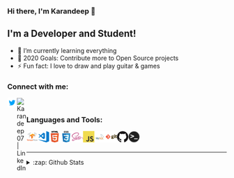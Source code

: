 ### Hi there, I'm Karandeep 👋

<!-- [![Website](https://img.shields.io/website?label=codeSTACKr.com&style=for-the-badge&url=https%3A%2F%2Fcodestackr.com)](https://codestackr.com)
[![Twitter Follow](https://img.shields.io/twitter/follow/codeSTACKr?color=1DA1F2&logo=twitter&style=for-the-badge)](https://twitter.com/intent/follow?original_referer=https%3A%2F%2Fgithub.com%2FcodeSTACKr&screen_name=codeSTACKr) -->

## I'm a Developer and Student!

<!-- - 🔭 I’m currently working on a [VS Code Course][website]! -->
<!-- - 👯 I’m looking to collaborate with other content creators -->
- 🌱 I’m currently learning everything
- 🥅 2020 Goals: Contribute more to Open Source projects
- ⚡ Fun fact: I love to draw and play guitar & games

### Connect with me:

<!-- [<img align="left" alt="codeSTACKr.com" width="22px" src="https://raw.githubusercontent.com/iconic/open-iconic/master/svg/globe.svg" />][website]
[<img align="left" alt="codeSTACKr | YouTube" width="22px" src="https://cdn.jsdelivr.net/npm/simple-icons@v3/icons/youtube.svg" />][youtube] -->
[<img align="left" alt="Karandeep07 | Twitter" width="22px" src="https://raw.githubusercontent.com/github/explore/80688e429a7d4ef2fca1e82350fe8e3517d3494d/topics/twitter/twitter.png" />][twitter]
[<img align="left" alt="Karandeep 07 | LinkedIn" width="22px" src="https://cdn.jsdelivr.net/npm/simple-icons@v3/icons/linkedin.svg" />][linkedin]
<!-- [<img align="left" alt="codeSTACKr | Instagram" width="22px" src="https://cdn.jsdelivr.net/npm/simple-icons@v3/icons/instagram.svg" />][instagram] -->

<br />

### Languages and Tools:

<img align="left" alt="Tensorflow" width="26px" src="https://raw.githubusercontent.com/github/explore/80688e429a7d4ef2fca1e82350fe8e3517d3494d/topics/tensorflow/tensorflow.png">
<img align="left" alt="Visual Studio Code" width="26px" src="https://raw.githubusercontent.com/github/explore/80688e429a7d4ef2fca1e82350fe8e3517d3494d/topics/visual-studio-code/visual-studio-code.png" />
<img align="left" alt="HTML5" width="26px" src="https://raw.githubusercontent.com/github/explore/80688e429a7d4ef2fca1e82350fe8e3517d3494d/topics/html/html.png" />
<img align="left" alt="CSS3" width="26px" src="https://raw.githubusercontent.com/github/explore/80688e429a7d4ef2fca1e82350fe8e3517d3494d/topics/css/css.png" />
<img align="left" alt="Sass" width="26px" src="https://raw.githubusercontent.com/github/explore/80688e429a7d4ef2fca1e82350fe8e3517d3494d/topics/sass/sass.png" />
<img align="left" alt="JavaScript" width="26px" src="https://raw.githubusercontent.com/github/explore/80688e429a7d4ef2fca1e82350fe8e3517d3494d/topics/javascript/javascript.png" />
<img align="left" alt="MySQL" width="26px" src="https://raw.githubusercontent.com/github/explore/80688e429a7d4ef2fca1e82350fe8e3517d3494d/topics/mysql/mysql.png" />
<img align="left" alt="Git" width="26px" src="https://raw.githubusercontent.com/github/explore/80688e429a7d4ef2fca1e82350fe8e3517d3494d/topics/git/git.png" />
<img align="left" alt="GitHub" width="26px" src="https://raw.githubusercontent.com/github/explore/78df643247d429f6cc873026c0622819ad797942/topics/github/github.png" />
<img align="left" alt="Terminal" width="26px" src="https://raw.githubusercontent.com/github/explore/80688e429a7d4ef2fca1e82350fe8e3517d3494d/topics/terminal/terminal.png" />

<br />
<br />

---

<!-- 

<details>
  <summary>:zap: Recent Github Activity</summary>
  
<!--START_SECTION:activity
1. 💪 Opened PR [#6](https://github.com//colbyfayock/50-projects-for-react-and-the-static-web/pull/6) in [colbyfayock/50-projects-for-react-and-the-static-web](https://github.com//colbyfayock/50-projects-for-react-and-the-static-web)
2. 🗣 Commented on [#249](https://github.com//abhisheknaiidu/awesome-github-profile-readme/issues/249) in [abhisheknaiidu/awesome-github-profile-readme](https://github.com//abhisheknaiidu/awesome-github-profile-readme)
3. 🗣 Commented on [#249](https://github.com//abhisheknaiidu/awesome-github-profile-readme/issues/249) in [abhisheknaiidu/awesome-github-profile-readme](https://github.com//abhisheknaiidu/awesome-github-profile-readme)
4. 💪 Opened PR [#249](https://github.com//abhisheknaiidu/awesome-github-profile-readme/pull/249) in [abhisheknaiidu/awesome-github-profile-readme](https://github.com//abhisheknaiidu/awesome-github-profile-readme)
5. ❗️ Closed issue [#9](https://github.com//jamesgeorge007/github-activity-readme/issues/9) in [jamesgeorge007/github-activity-readme](https://github.com//jamesgeorge007/github-activity-readme)
<!--END_SECTION:activity
-->

</details>

<details>
  <summary>:zap: Github Stats</summary>

  <img align="left" alt="Karandeep's Github Stats" src="https://github-readme-stats-khaki-three.vercel.app/api?username=Karandeep07" />
</details> 




[twitter]: https://twitter.com/padam_KD
<!-- [instagram]: https://instagram.com/ -->
[linkedin]: https://www.linkedin.com/in/karandeep-singh-padam-93a51b19b/